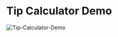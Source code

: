 # Tip Calculator Demo
![Tip-Calculator-Demo](https://user-images.githubusercontent.com/61662998/191427313-d2c56a28-d13b-4907-800c-46dc0cc5e8b2.gif)
